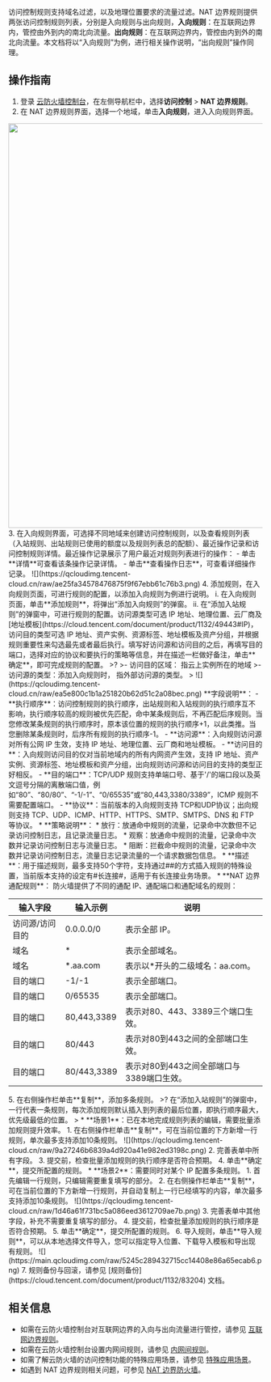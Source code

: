 
访问控制规则支持域名过滤，以及地理位置要求的流量过滤。NAT 边界规则提供两张访问控制规则列表，分别是入向规则与出向规则，**入向规则**：在互联网边界内，管控由外到内的南北向流量。**出向规则**：在互联网边界内，管控由内到外的南北向流量。本文档将以“入向规则”为例，进行相关操作说明，“出向规则”操作同理。
## 操作指南
1. 登录 [云防火墙控制台](https://console.cloud.tencent.com/cfw/ac/internet)，在左侧导航栏中，选择**访问控制** > **NAT 边界规则**。
2. 在 NAT 边界规则界面，选择一个地域，单击**入向规则**，进入入向规则界面。
<img src="https://qcloudimg.tencent-cloud.cn/raw/07cdb5c80120c22dba0c6bb6a09f3ac9.png" width=800px>
3. 在入向规则界面，可选择不同地域来创建访问控制规则，以及查看规则列表（入站规则、出站规则已使用的额度以及规则列表总的配额）、最近操作记录和访问控制规则详情。最近操作记录展示了用户最近对规则列表进行的操作：
   - 单击**详情**可查看该条操作记录详情。
   - 单击**查看操作日志**，可查看详细操作记录。
![](https://qcloudimg.tencent-cloud.cn/raw/ae25fa34578476875f9f67ebb61c76b3.png)
4. 添加规则，在入向规则页面，可进行规则的配置，以添加入向规则为例进行说明。
   i. 在入向规则页面，单击**添加规则**，将弹出“添加入向规则”的弹窗。
   ii. 在“添加入站规则”的弹窗中，可进行规则的配置。访问源类型可选 IP 地址、地理位置、云厂商及 [地址模板](https://cloud.tencent.com/document/product/1132/49443#IP)，访问目的类型可选 IP 地址、资产实例、资源标签、地址模板及资产分组，并根据规则重要性来勾选最先或者最后执行。填写好访问源和访问目的之后，再填写目的端口，选择对应的协议和要执行的策略等信息，并在描述一栏做好备注，单击**确定**，即可完成规则的配置。
>?
>- 访问目的区域： 指云上实例所在的地域
>- 访问源的类型：添加入向规则时， 指外部访问源的类型。
>
![](https://qcloudimg.tencent-cloud.cn/raw/ea5e800c1b1a251820b62d51c2a08bec.png)
   **字段说明**：
     - **执行顺序**：访问控制规则的执行顺序，出站规则和入站规则的执行顺序互不影响，执行顺序较高的规则被优先匹配，命中某条规则后，不再匹配后序规则。当您修改某条规则的执行顺序时，原本该位置的规则的执行顺序+1，以此类推。当您删除某条规则时，后序所有规则的执行顺序-1。
     - **访问源**：入向规则访问源对所有公网 IP 生效，支持 IP 地址、地理位置、云厂商和地址模板。
     - **访问目的**：入向规则访问目的仅对当前地域内的所有内网资产生效，支持 IP 地址、资产实例、资源标签、地址模板和资产分组，出向规则访问源和访问目的支持的类型正好相反。
     - **目的端口**：TCP/UDP 规则支持单端口号、基于'/'的端口段以及英文逗号分隔的离散端口值，例如“80”、“80/80”、“-1/-1”、“0/65535”或“80,443,3380/3389”，ICMP 规则不需要配置端口。
     - **协议**：当前版本的入向规则支持 TCP和UDP协议；出向规则支持 TCP、UDP、ICMP、HTTP、HTTPS、SMTP、SMTPS、DNS 和 FTP 等协议。
     * **策略说明**：
       * 放行：放通命中规则的流量，记录命中次数但不记录访问控制日志，且记录流量日志。
       * 观察：放通命中规则的流量，记录命中次数并记录访问控制日志与流量日志。
       * 阻断：拦截命中规则的流量，记录命中次数并记录访问控制日志，流量日志记录流量的一个请求数据包信息。
     * **描述**：用于描述规则，最多支持50个字符，支持通过##的方式插入规则的特殊设置，当前版本支持的设定有#长连接#，适用于有长连接业务场景。
     * **NAT 边界通配规则**：
     防火墙提供了不同的通配 IP、通配端口和通配域名的规则：
      <table>
         <thead>
             <tr>
                 <th >输入字段</th>
                 <th >输入示例</th>
                 <th >说明</th>
             </tr>
         </thead>
         <tbody>
             <tr>
                 <td>访问源/访问目的</td>
                 <td>0.0.0.0/0</td>
                 <td>表示全部 IP。</td>
             </tr>
             <tr>
                 <td>域名</td>
                 <td>*</td>
                 <td>表示全部域名。</td>
             </tr>
             <tr>
                 <td><font >域名</font></td>
                 <td><font >*.aa.com</font></td>
                 <td><font >表示以*开头的二级域名：aa.com。</font></td>
             </tr>
             <tr>
                 <td><font >目的端口</font></td>
                 <td><font>-1/-1</font></td>
                 <td><font >表示全部端口。</font></td>
             </tr>
             <tr>
                 <td><font >目的端口</font></td>
                 <td><font >0/65535</font></td>
                 <td><font>表示全部端口。</font></td>
             </tr>
             <tr>
                 <td><font>目的端口</font></td>
                 <td><font>80,443,3389</font></td>
                 <td><font>表示对80、443、3389三个端口生效。</font></td>
             </tr>
             <tr>
                 <td><font>目的端口</font></td>
                 <td><font>80/443</font></td>
                 <td><font>表示对80到443之间的全部端口生效。</font></td>
             </tr>
             <tr>
                 <td><font>目的端口</font></td>
                 <td><font>80/443,3389</font></td>
                 <td><font>表示对80到443之间全部端口与3389端口生效。</font></td>
             </tr>
         </tbody>
     </table>
5. 在右侧操作栏单击**复制**，添加多条规则。
>? 在“添加入站规则”的弹窗中，一行代表一条规则，每次添加规则默认插入到列表的最后位置，即执行顺序最大，优先级最低的位置。
>
 * **场景1**：已在本地完成规则列表的编辑，需要批量添加规则提升效率。
     1. 在右侧操作栏单击**复制**，可在当前位置的下方新增一行规则，单次最多支持添加10条规则。
![](https://qcloudimg.tencent-cloud.cn/raw/9a27246b6839a4d920a41e982ed3198c.png)
     2. 完善表单中所有字段。
     3. 提交前，检查批量添加规则的执行顺序是否符合预期。
     4. 单击**确定**，提交所配置的规则。
   * **场景2**：需要同时对某个 IP 配置多条规则。
     1. 首先编辑一行规则，只编辑需要重复填写的部分。
     2. 在右侧操作栏单击**复制**，可在当前位置的下方新增一行规则，并自动复制上一行已经填写的内容，单次最多支持添加10条规则。
![](https://qcloudimg.tencent-cloud.cn/raw/1d46a61f731bc5a086eed3612709ae7b.png)
     3. 完善表单中其他字段，补充不需要重复填写的部分。
     4. 提交前，检查批量添加规则的执行顺序是否符合预期。
     5. 单击**确定**，提交所配置的规则。
6. 导入规则，单击**导入规则**，可以从本地选择文件导入，您可以指定导入位置、下载导入模板和导出现有规则。
  ![](https://main.qcloudimg.com/raw/5245c289432715cc14408e86a65ecab6.png)
7. 规则备份与回滚，请参见 [规则备份](https://cloud.tencent.com/document/product/1132/83204) 文档。


## 相关信息
- 如需在云防火墙控制台对互联网边界的入向与出向流量进行管控，请参见 [互联网边界规则](https://cloud.tencent.com/document/product/1132/46932)。
- 如需在云防火墙控制台设置内网间规则，请参见 [内网间规则](https://cloud.tencent.com/document/product/1132/46934)。
- 如需了解云防火墙的访问控制功能的特殊应用场景，请参见 [特殊应用场景](https://cloud.tencent.com/document/product/1132/46935)。
- 如遇到 NAT 边界规则相关问题，可参见 [NAT 边界防火墙](https://cloud.tencent.com/document/product/1132/56868)。
